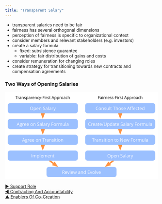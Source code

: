 ```yaml
---
title: "Transparent Salary"
---
```



-   transparent salaries need to be fair
-   fairness has several orthogonal dimensions    
-   perception of fairness is specific to organizational context
-   consider members and relevant stakeholders (e.g. investors)
-   create a salary formula:
    -   fixed: subsistence guarantee
    -   variable: fair distribution of gains and costs
-   consider remuneration for changing roles
-   create strategy for transitioning towards new contracts and compensation agreements


### Two Ways of Opening Salaries

![inline,fit](img/process/opening-salaries.png)


[&#9654; Support Role](support-role.html)<br/>[&#9664; Contracting And Accountability](contracting-and-accountability.html)<br/>[&#9650; Enablers Of Co-Creation](enablers-of-co-creation.html)

